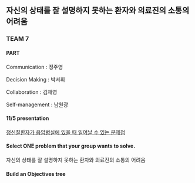 ## 자신의 상태를 잘 설명하지 못하는 환자와 의료진의 소통의 어려움

### TEAM 7

#### PART 

Communication : 정주영

Decision Making : 박서휘

Collaboration : 김채영

Self-management : 남원광 

#### 11/5 presentation

[정신질환자가 음압병실에 있을 때 일어날 수 있는 문제점](https://youtu.be/gG5fve6AzOc?t=7455)

#### Select ONE problem that your group wants to solve.

자신의 상태를 잘 설명하지 못하는 환자와 의료진의 소통의 어려움

#### Build an Objectives tree 


